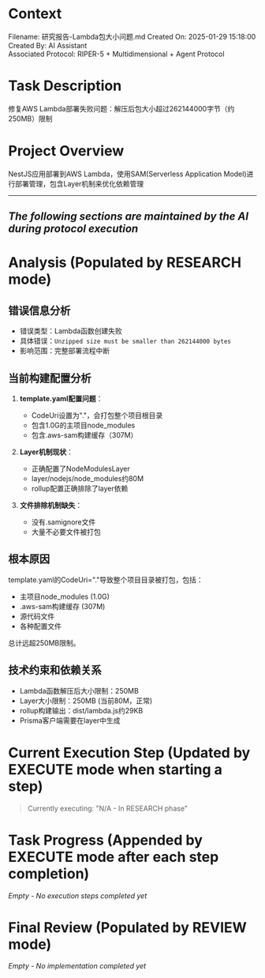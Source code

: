 # Context
Filename: 研究报告-Lambda包大小问题.md
Created On: 2025-01-29 15:18:00
Created By: AI Assistant  
Associated Protocol: RIPER-5 + Multidimensional + Agent Protocol

# Task Description
修复AWS Lambda部署失败问题：解压后包大小超过262144000字节（约250MB）限制

# Project Overview
NestJS应用部署到AWS Lambda，使用SAM(Serverless Application Model)进行部署管理，包含Layer机制来优化依赖管理

---
*The following sections are maintained by the AI during protocol execution*
---

# Analysis (Populated by RESEARCH mode)

## 错误信息分析
- 错误类型：Lambda函数创建失败
- 具体错误：`Unzipped size must be smaller than 262144000 bytes`
- 影响范围：完整部署流程中断

## 当前构建配置分析
1. **template.yaml配置问题**：
   - CodeUri设置为"."，会打包整个项目根目录
   - 包含1.0G的主项目node_modules
   - 包含.aws-sam构建缓存（307M）

2. **Layer机制现状**：
   - 正确配置了NodeModulesLayer
   - layer/nodejs/node_modules约80M
   - rollup配置正确排除了layer依赖

3. **文件排除机制缺失**：
   - 没有.samignore文件
   - 大量不必要文件被打包

## 根本原因
template.yaml的CodeUri="."导致整个项目目录被打包，包括：
- 主项目node_modules (1.0G)
- .aws-sam构建缓存 (307M) 
- 源代码文件
- 各种配置文件

总计远超250MB限制。

## 技术约束和依赖关系
- Lambda函数解压后大小限制：250MB
- Layer大小限制：250MB (当前80M，正常)
- rollup构建输出：dist/lambda.js约29KB
- Prisma客户端需要在layer中生成

# Current Execution Step (Updated by EXECUTE mode when starting a step)
> Currently executing: "N/A - In RESEARCH phase"

# Task Progress (Appended by EXECUTE mode after each step completion)
*Empty - No execution steps completed yet*

# Final Review (Populated by REVIEW mode)
*Empty - No implementation completed yet* 